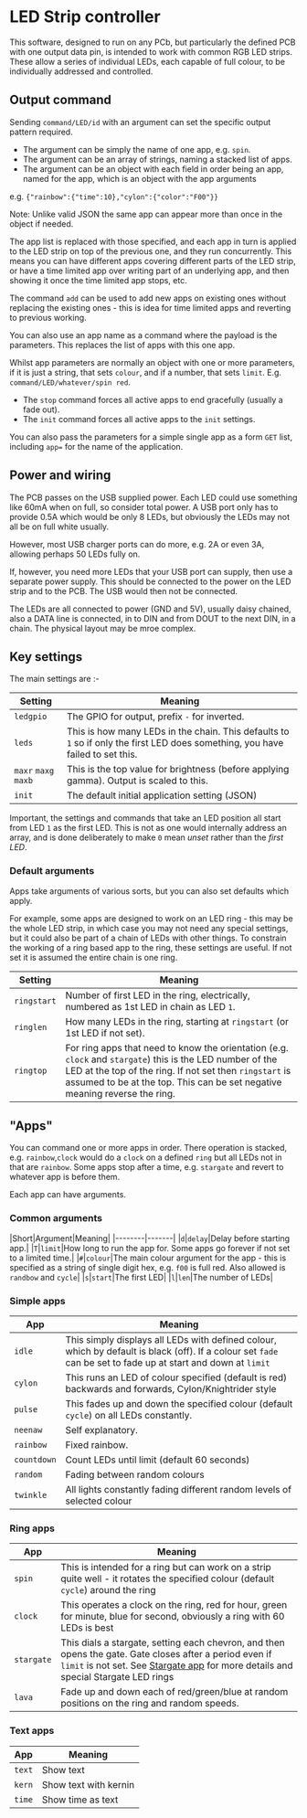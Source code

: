 # LED Strip controller

This software, designed to run on any PCb, but particularly the defined PCB with one output data pin, is intended to work with common RGB LED strips. These allow a series of individual LEDs, each capable of full colour, to be individually addressed and controlled.

## Output command

Sending `command/LED/id` with an argument can set the specific output pattern required.

- The argument can be simply the name of one app, e.g. `spin`.
- The argument can be an array of strings, naming a stacked list of apps. 
- The argument can be an object with each field in order being an app, named for the app, which is an object with the app arguments

e.g. `{"rainbow":{"time":10},"cylon":{"color":"F00"}}`

Note: Unlike valid JSON the same app can appear more than once in the object if needed.

The app list is replaced with those specified, and each app in turn is applied to the LED strip on top of the previous one, and they run concurrently. This means you can have different apps covering different parts of the LED strip, or have a time limited app over writing part of an underlying app, and then showing it once the time limited app stops, etc.

The command `add` can be used to add new apps on existing ones without replacing the existing ones - this is idea for time limited apps and reverting to previous working.

You can also use an app name as a command where the payload is the parameters. This replaces the list of apps with this one app.

Whilst app parameters are normally an object with one or more parameters, if it is just a string, that sets `colour`, and if a number, that sets `limit`. E.g. `command/LED/whatever/spin red`.

- The `stop` command forces all active apps to end gracefully (usually a fade out).
- The `init` command forces all active apps to the `init` settings.

You can also pass the parameters for a simple single app as a form `GET` list, including `app=` for the name of the application.

## Power and wiring

The PCB passes on the USB supplied power. Each LED could use something like 60mA when on full, so consider total power. A USB port only has to provide 0.5A which would be only 8 LEDs, but obviously the LEDs may not all be on full white usually.

However, most USB charger ports can do more, e.g. 2A or even 3A, allowing perhaps 50 LEDs fully on.

If, however, you need more LEDs that your USB port can supply, then use a separate power supply. This should be connected to the power on the LED strip and to the PCB. The USB would then not be connected.

The LEDs are all connected to power (GND and 5V), usually daisy chained, also a DATA line is connected, in to DIN and from DOUT to the next DIN, in a chain. The physical layout may be mroe complex.

## Key settings

The main settings are :-

|Setting|Meaning|
|-------|-------|
|`ledgpio`|The GPIO for output, prefix `-` for inverted.|
|`leds`|This is how many LEDs in the chain. This defaults to `1` so if only the first LED does something, you have failed to set this.|
|`maxr` `maxg` `maxb`|This is the top value for brightness (before applying gamma). Output is scaled to this.|
|`init`|The default initial application setting (JSON)|

Important, the settings and commands that take an LED position all start from LED `1` as the first LED. This is not as one would internally address an array, and is done deliberately to make `0` mean *unset* rather than the *first LED*.

### Default arguments

Apps take arguments of various sorts, but you can also set defaults which apply.

For example, some apps are designed to work on an LED ring - this may be the whole LED strip, in which case you may not need any special settings, but it could also be part of a chain of LEDs with other things. To constrain the working of a ring based app to the ring, these settings are useful. If not set it is assumed the entire chain is one ring.

|Setting|Meaning|
|-------|-------|
|`ringstart`|Number of first LED in the ring, electrically, numbered as 1st LED in chain as LED `1`.|
|`ringlen`|How many LEDs in the ring, starting at `ringstart` (or 1st LED if not set).|
|`ringtop`|For ring apps that need to know the orientation (e.g. `clock` and `stargate`) this is the LED number of the LED at the top of the ring. If not set then `ringstart` is assumed to be at the top. This can be set negative meaning reverse the ring.|

## "Apps"

You can command one or more apps in order. There operation is stacked, e.g. `rainbow`,`clock` would do a `clock` on a defined `ring` but all LEDs not in that are `rainbow`. Some apps stop after a time, e.g. `stargate` and revert to whatever app is before them.

Each app can have arguments.

### Common arguments

|Short|Argument|Meaning|
|--------|-------|
|`d`|`delay`|Delay before starting app.|
|`T`|`limit`|How long to run the app for. Some apps go forever if not set to a limited time.|
|`#`|`colour`|The main colour argument for the app - this is specified as a string of single digit hex, e.g. `f00` is full red. Also allowed is `randbow` and `cycle`|
|`s`|`start`|The first LED|
|`l`|`len`|The number of LEDs|

### Simple apps

|App|Meaning|
|---|-------|
|`idle`|This simply displays all LEDs with defined colour, which by default is black (off). If a colour set `fade` can be set to fade up at start and down at `limit`|
|`cylon`|This runs an LED of colour specified (default is red) backwards and forwards, Cylon/Knightrider style|
|`pulse`|This fades up and down the specified colour (default `cycle`) on all LEDs constantly.|
|`neenaw`|Self explanatory.|
|`rainbow`|Fixed rainbow.|
|`countdown`|Count LEDs until limit (default 60 seconds)|
|`random`|Fading between random colours|
|`twinkle`|All lights constantly fading different random levels of selected colour|

### Ring apps

|App|Meaning|
|---|-------|
|`spin`|This is intended for a ring but can work on a strip quite well - it rotates the specified colour (default `cycle`) around the ring|
|`clock`|This operates a clock on the ring, red for hour, green for minute, blue for second, obviously a ring with 60 LEDs is best|
|`stargate`|This dials a stargate, setting each chevron, and then opens the gate. Gate closes after a period even if `limit` is not set. See [Stargate app](Stargate.md) for more details and special Stargate LED rings|
|`lava`|Fade up and down each of red/green/blue at random positions on the ring and random speeds.|

### Text apps

|App|Meaning|
|---|-------|
|`text`|Show text|
|`kern`|Show text with kernin|
|`time`|Show time as text|
